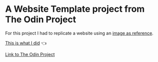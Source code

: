 # A Website Template project from The Odin Project
For this project I had to replicate a website using an [image as reference](https://cdn.statically.io/gh/TheOdinProject/curriculum/main/foundations/html_css/project/odin-project.png).

[This is what I did](https://eme-rod.github.io/website-template/) :point_left:

[Link to The Odin Project](https://www.theodinproject.com/lessons/foundations-landing-page)
